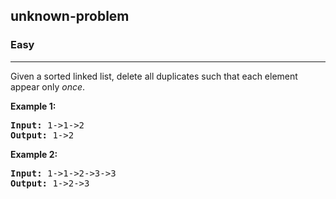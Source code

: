 <h2>unknown-problem</h2><h3>Easy</h3><hr><div><p>Given a sorted linked list, delete all duplicates such that each element appear only <em>once</em>.</p>

<p><strong>Example 1:</strong></p>

<pre><strong>Input:</strong> 1-&gt;1-&gt;2
<strong>Output:</strong> 1-&gt;2
</pre>

<p><strong>Example 2:</strong></p>

<pre><strong>Input:</strong> 1-&gt;1-&gt;2-&gt;3-&gt;3
<strong>Output:</strong> 1-&gt;2-&gt;3
</pre>
</div>